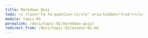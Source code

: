 ```yaml
---
title: Markdown Quiz
todo: <i class="fa fa-question-circle" aria-hidden="true"></i>
module: topic-01
permalink: /docs/topic-01/markdown-quiz/
redirect_from: /docs/topic-01/assess-01.md
---
```


